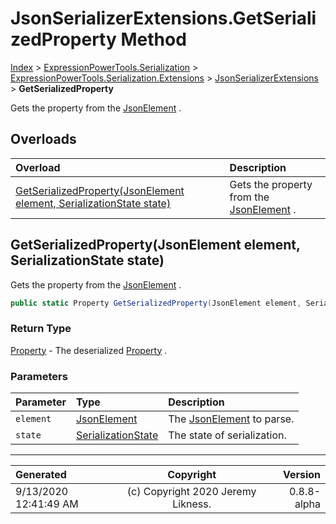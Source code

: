 ﻿# JsonSerializerExtensions.GetSerializedProperty Method

[Index](../index.md) > [ExpressionPowerTools.Serialization](ExpressionPowerTools.Serialization.a.md) > [ExpressionPowerTools.Serialization.Extensions](ExpressionPowerTools.Serialization.Extensions.n.md) > [JsonSerializerExtensions](ExpressionPowerTools.Serialization.Extensions.JsonSerializerExtensions.cs.md) > **GetSerializedProperty**

Gets the property from the [JsonElement](https://docs.microsoft.com/dotnet/api/system.text.json.jsonelement) .

## Overloads

| Overload | Description |
| :-- | :-- |
| [GetSerializedProperty(JsonElement element, SerializationState state)](#getserializedpropertyjsonelement-element-serializationstate-state) | Gets the property from the [JsonElement](https://docs.microsoft.com/dotnet/api/system.text.json.jsonelement) . |
## GetSerializedProperty(JsonElement element, SerializationState state)

Gets the property from the [JsonElement](https://docs.microsoft.com/dotnet/api/system.text.json.jsonelement) .

```csharp
public static Property GetSerializedProperty(JsonElement element, SerializationState state)
```

### Return Type

 [Property](ExpressionPowerTools.Serialization.Serializers.Property.cs.md)  - The deserialized [Property](ExpressionPowerTools.Serialization.Serializers.Property.cs.md) .

### Parameters

| Parameter | Type | Description |
| :-- | :-- | :-- |
| `element` | [JsonElement](https://docs.microsoft.com/dotnet/api/system.text.json.jsonelement) | The [JsonElement](https://docs.microsoft.com/dotnet/api/system.text.json.jsonelement) to parse. |
| `state` | [SerializationState](ExpressionPowerTools.Serialization.Serializers.SerializationState.cs.md) | The state of serialization. |



---

| Generated | Copyright | Version |
| :-- | :-: | --: |
| 9/13/2020 12:41:49 AM | (c) Copyright 2020 Jeremy Likness. | 0.8.8-alpha |
